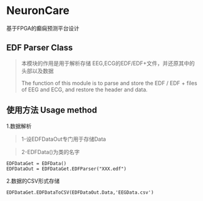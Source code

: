 # NeuronCare
基于FPGA的癫痫预测平台设计

## EDF Parser Class
>本模块的作用是用于解析存储 EEG,ECG的EDF/EDF+文件，并还原其中的头部以及数据
>
>The function of this module is to parse and store the EDF / EDF + files of EEG and ECG, and restore the header and data.

## 使用方法 Usage method
1.数据解析 
>1-设EDFDataOut专门用于存储Data

>2-EDFData()为类的名字

```
EDFDataGet = EDFData()  
EDFDataOut = EDFDataGet.EDFParser("XXX.edf")
```
2.数据的CSV形式存储
```
EDFDataGet.EDFDataToCSV(EDFDataOut.Data,'EEGData.csv')
```
